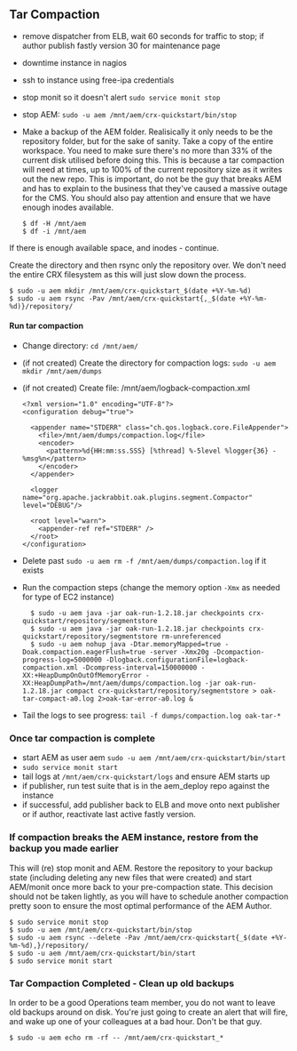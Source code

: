 ## Tar Compaction

- remove dispatcher from ELB, wait 60 seconds for traffic to stop; if author publish fastly version 30 for maintenance page
- downtime instance in nagios
- ssh to instance using free-ipa credentials
- stop monit so it doesn't alert `sudo service monit stop`
- stop AEM: `sudo -u aem /mnt/aem/crx-quickstart/bin/stop`
- Make a backup of the AEM folder. Realisically it only needs to be the repository folder, but for the sake of sanity. Take a copy of the entire workspace. You need to make sure there's no more than 33% of the current disk utilised before doing this. This is because a tar compaction will need at times, up to 100% of the current repository size as it writes out the new repo. This is important, do not be the guy that breaks AEM and has to explain to the business that they've caused a massive outage for the CMS. You should also pay attention and ensure that we have enough inodes available.  
    
      $ df -H /mnt/aem
      $ df -i /mnt/aem

If there is enough available space, and inodes - continue.

Create the directory and then rsync only the repository over. We don't need the entire CRX filesystem as this will just slow down the process.

    $ sudo -u aem mkdir /mnt/aem/crx-quickstart_$(date +%Y-%m-%d)
    $ sudo -u aem rsync -Pav /mnt/aem/crx-quickstart{,_$(date +%Y-%m-%d)}/repository/

#### Run tar compaction

- Change directory: `cd /mnt/aem/`
- (if not created) Create the directory for compaction logs: `sudo -u aem mkdir /mnt/aem/dumps`
- (if not created) Create file: /mnt/aem/logback-compaction.xml

      <?xml version="1.0" encoding="UTF-8"?>
      <configuration debug="true">
       
        <appender name="STDERR" class="ch.qos.logback.core.FileAppender">
          <file>/mnt/aem/dumps/compaction.log</file>
          <encoder>
            <pattern>%d{HH:mm:ss.SSS} [%thread] %-5level %logger{36} - %msg%n</pattern>
          </encoder>
        </appender>
       
        <logger name="org.apache.jackrabbit.oak.plugins.segment.Compactor" level="DEBUG"/>
       
        <root level="warn">
          <appender-ref ref="STDERR" />
        </root>
      </configuration>

- Delete past `sudo -u aem rm -f /mnt/aem/dumps/compaction.log` if it exists 
- Run the compaction steps (change the memory option `-Xmx` as needed for type of EC2 instance)

        $ sudo -u aem java -jar oak-run-1.2.18.jar checkpoints crx-quickstart/repository/segmentstore
        $ sudo -u aem java -jar oak-run-1.2.18.jar checkpoints crx-quickstart/repository/segmentstore rm-unreferenced  
        $ sudo -u aem nohup java -Dtar.memoryMapped=true -Doak.compaction.eagerFlush=true -server -Xmx20g -Dcompaction-progress-log=5000000 -Dlogback.configurationFile=logback-compaction.xml -Dcompress-interval=150000000 -XX:+HeapDumpOnOutOfMemoryError -XX:HeapDumpPath=/mnt/aem/dumps/compaction.log -jar oak-run-1.2.18.jar compact crx-quickstart/repository/segmentstore > oak-tar-compact-a0.log 2>oak-tar-error-a0.log &

- Tail the logs to see progress: `tail -f dumps/compaction.log oak-tar-*`

### Once tar compaction is complete 
- start AEM as user aem `sudo -u aem /mnt/aem/crx-quickstart/bin/start`
- `sudo service monit start`
- tail logs at `/mnt/aem/crx-quickstart/logs` and ensure AEM starts up
- if publisher, run test suite that is in the aem_deploy repo against the instance
- if successful, add publisher back to ELB and move onto next publisher or if author, reactivate last active fastly version.

### If compaction breaks the AEM instance, restore from the backup you made earlier
This will (re) stop monit and AEM. Restore the repository to your backup state (including deleting any new files that were created) and start AEM/monit once more back to your pre-compaction state. This decision should not be taken lightly, as you will have to schedule another compaction pretty soon to ensure the most optimal performance of the AEM Author.

    $ sudo service monit stop
    $ sudo -u aem /mnt/aem/crx-quickstart/bin/stop
    $ sudo -u aem rsync --delete -Pav /mnt/aem/crx-quickstart{_$(date +%Y-%m-%d),}/repository/
    $ sudo -u aem /mnt/aem/crx-quickstart/bin/start
    $ sudo service monit start

### Tar Compaction Completed - Clean up old backups
In order to be a good Operations team member, you do not want to leave old backups around on disk. You're just going to create an alert that will fire, and wake up one of your colleagues at a bad hour. Don't be that guy.

    $ sudo -u aem echo rm -rf -- /mnt/aem/crx-quickstart_*
